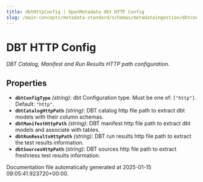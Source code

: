 ```yaml
---
title: dbtHttpConfig | OpenMetadata dbt HTTP Config
slug: /main-concepts/metadata-standard/schemas/metadataingestion/dbtconfig/dbthttpconfig
---
```


# DBT HTTP Config

*DBT Catalog, Manifest and Run Results HTTP path configuration.*

## Properties

- **`dbtConfigType`** *(string)*: dbt Configuration type. Must be one of: `["http"]`. Default: `"http"`.
- **`dbtCatalogHttpPath`** *(string)*: DBT catalog http file path to extract dbt models with their column schemas.
- **`dbtManifestHttpPath`** *(string)*: DBT manifest http file path to extract dbt models and associate with tables.
- **`dbtRunResultsHttpPath`** *(string)*: DBT run results http file path to extract the test results information.
- **`dbtSourcesHttpPath`** *(string)*: DBT sources http file path to extract freshness test results information.


Documentation file automatically generated at 2025-01-15 09:05:41.923720+00:00.
